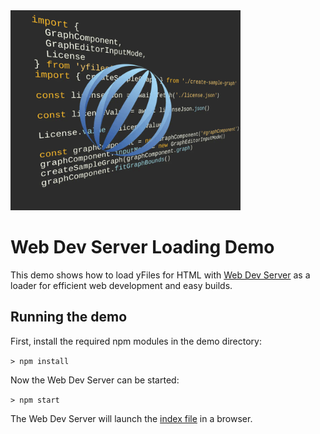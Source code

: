 <img src="../../resources/image/web-dev-server.png" alt="demo-thumbnail" height="320"/>

# Web Dev Server Loading Demo

This demo shows how to load yFiles for HTML with [Web Dev Server](https://modern-web.dev/docs/dev-server/overview/) as a loader for efficient web development and easy builds.

## Running the demo

First, install the required npm modules in the demo directory:

`> npm install`

Now the Web Dev Server can be started:

`> npm start`

The Web Dev Server will launch the [index file](http://localhost:8000) in a browser.
